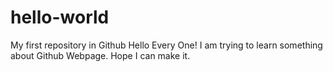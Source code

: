 # hello-world
My first repository in Github
Hello Every One!
I am trying to learn something about Github Webpage.
Hope I can make it.
